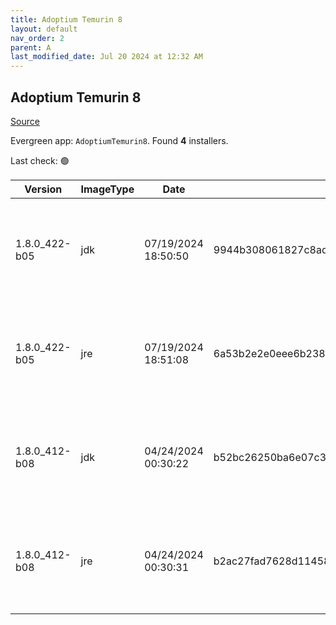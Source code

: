 ```yaml
---
title: Adoptium Temurin 8
layout: default
nav_order: 2
parent: A
last_modified_date: Jul 20 2024 at 12:32 AM
---
```


## Adoptium Temurin 8

[Source](https://adoptium.net/)

Evergreen app: `AdoptiumTemurin8`. Found **4** installers.

Last check: 🟢

| Version       | ImageType | Date                | Checksum                                                         | Size     | Architecture | Type | URI                                                                                                                                                                                                                                                              |
| ------------- | --------- | ------------------- | ---------------------------------------------------------------- | -------- | ------------ | ---- | ---------------------------------------------------------------------------------------------------------------------------------------------------------------------------------------------------------------------------------------------------------------- |
| 1.8.0_422-b05 | jdk       | 07/19/2024 18:50:50 | 9944b308061827c8ad26bedd573eac334c12eaa72c8b7f5ee73a5795e7710204 | 89247744 | x64          | msi  | [https://github.com/adoptium/temurin8-binaries/releases/download/jdk8u422-b05/OpenJDK8U-jdk_x64_windows_hotspot_8u422b05.msi](https://github.com/adoptium/temurin8-binaries/releases/download/jdk8u422-b05/OpenJDK8U-jdk_x64_windows_hotspot_8u422b05.msi)       |
| 1.8.0_422-b05 | jre       | 07/19/2024 18:51:08 | 6a53b2e2e0eee6b238d79999e4de2fac70efc03922d48ea6d1007f50e7c11307 | 32075776 | x64          | msi  | [https://github.com/adoptium/temurin8-binaries/releases/download/jdk8u422-b05/OpenJDK8U-jre_x64_windows_hotspot_8u422b05.msi](https://github.com/adoptium/temurin8-binaries/releases/download/jdk8u422-b05/OpenJDK8U-jre_x64_windows_hotspot_8u422b05.msi)       |
| 1.8.0_412-b08 | jdk       | 04/24/2024 00:30:22 | b52bc26250ba6e07c38d3b49f1bcb9d786b1c97c5168179b2120ac1c2f0e51e8 | 90038272 | x86          | msi  | [https://github.com/adoptium/temurin8-binaries/releases/download/jdk8u412-b08/OpenJDK8U-jdk_x86-32_windows_hotspot_8u412b08.msi](https://github.com/adoptium/temurin8-binaries/releases/download/jdk8u412-b08/OpenJDK8U-jdk_x86-32_windows_hotspot_8u412b08.msi) |
| 1.8.0_412-b08 | jre       | 04/24/2024 00:30:31 | b2ac27fad7628d11458482c8270bcf58e5f949b13bb0d6c24e556d15889d2e96 | 30511104 | x86          | msi  | [https://github.com/adoptium/temurin8-binaries/releases/download/jdk8u412-b08/OpenJDK8U-jre_x86-32_windows_hotspot_8u412b08.msi](https://github.com/adoptium/temurin8-binaries/releases/download/jdk8u412-b08/OpenJDK8U-jre_x86-32_windows_hotspot_8u412b08.msi) |

